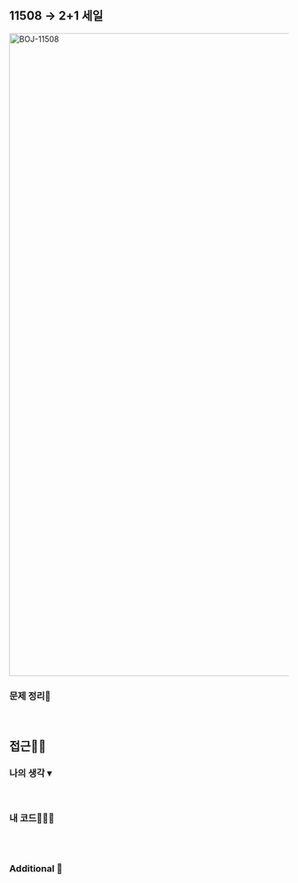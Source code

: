 ## 11508 → 2+1 세일

<img width="1159" alt="BOJ-11508" src="https://user-images.githubusercontent.com/64394744/164982406-06245840-cb12-49ab-b52d-95df100826d4.png">

</br>


### 문제 정리📝

</br>

## 접근🚶🏻
### 나의 생각 ▾

</br>


### 내 코드👨🏻‍💻
```swift
```

</br>


### Additional 📂
